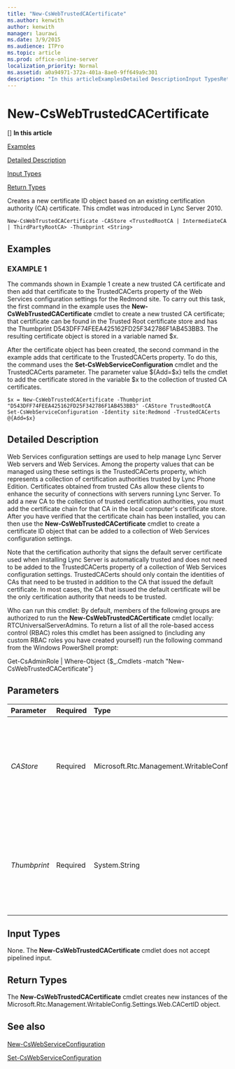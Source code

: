```yaml
---
title: "New-CsWebTrustedCACertificate"
ms.author: kenwith
author: kenwith
manager: laurawi
ms.date: 3/9/2015
ms.audience: ITPro
ms.topic: article
ms.prod: office-online-server
localization_priority: Normal
ms.assetid: a0a94971-372a-401a-8ae0-9ff649a9c301
description: "In this articleExamplesDetailed DescriptionInput TypesReturn Types"
---
```


# New-CsWebTrustedCACertificate
[]
 **In this article**
  
[Examples](#sectionSection0)
  
[Detailed Description](#sectionSection1)
  
[Input Types](#sectionSection2)
  
[Return Types](#sectionSection3)
  
Creates a new certificate ID object based on an existing certification authority (CA) certificate. This cmdlet was introduced in Lync Server 2010.
  
```
New-CsWebTrustedCACertificate -CAStore <TrustedRootCA | IntermediateCA | ThirdPartyRootCA> -Thumbprint <String>
```

## Examples
<a name="sectionSection0"> </a>

### EXAMPLE 1

The commands shown in Example 1 create a new trusted CA certificate and then add that certificate to the TrustedCACerts property of the Web Services configuration settings for the Redmond site. To carry out this task, the first command in the example uses the **New-CsWebTrustedCACertificate** cmdlet to create a new trusted CA certificate; that certificate can be found in the Trusted Root certificate store and has the Thumbprint D543DFF74FEEA425162FD25F342786F1AB453BB3. The resulting certificate object is stored in a variable named $x. 
  
After the certificate object has been created, the second command in the example adds that certificate to the TrustedCACerts property. To do this, the command uses the **Set-CsWebServiceConfiguration** cmdlet and the TrustedCACerts parameter. The parameter value ${Add=$x} tells the cmdlet to add the certificate stored in the variable $x to the collection of trusted CA certificates. 
  
```
$x = New-CsWebTrustedCACertificate -Thumbprint "D543DFF74FEEA425162FD25F342786F1AB453BB3" -CAStore TrustedRootCA
Set-CsWebServiceConfiguration -Identity site:Redmond -TrustedCACerts @{Add=$x}
```

## Detailed Description
<a name="sectionSection1"> </a>

Web Services configuration settings are used to help manage Lync Server Web servers and Web Services. Among the property values that can be managed using these settings is the TrustedCACerts property, which represents a collection of certification authorities trusted by Lync Phone Edition. Certificates obtained from trusted CAs allow these clients to enhance the security of connections with servers running Lync Server. To add a new CA to the collection of trusted certification authorities, you must add the certificate chain for that CA in the local computer's certificate store. After you have verified that the certificate chain has been installed, you can then use the **New-CsWebTrustedCACertificate** cmdlet to create a certificate ID object that can be added to a collection of Web Services configuration settings. 
  
Note that the certification authority that signs the default server certificate used when installing Lync Server is automatically trusted and does not need to be added to the TrustedCACerts property of a collection of Web Services configuration settings. TrustedCACerts should only contain the identities of CAs that need to be trusted in addition to the CA that issued the default certificate. In most cases, the CA that issued the default certificate will be the only certification authority that needs to be trusted.
  
Who can run this cmdlet: By default, members of the following groups are authorized to run the **New-CsWebTrustedCACertificate** cmdlet locally: RTCUniversalServerAdmins. To return a list of all the role-based access control (RBAC) roles this cmdlet has been assigned to (including any custom RBAC roles you have created yourself) run the following command from the Windows PowerShell prompt: 
  
Get-CsAdminRole | Where-Object {$_.Cmdlets -match "New-CsWebTrustedCACertificate"}
  
## Parameters
<a name="sectionSection1"> </a>

|**Parameter**|**Required**|**Type**|**Description**|
|:-----|:-----|:-----|:-----|
| _CAStore_ <br/> |Required  <br/> |Microsoft.Rtc.Management.WritableConfig.Settings.Web.CAStore  <br/> |Indicates the name of the certificate store (on the local computer) where the certificate is stored. Valid values are:  <br/> TrustedRootCA  <br/> IntermediateCA  <br/> ThirdPartyRootCA  <br/> |
| _Thumbprint_ <br/> |Required  <br/> |System.String  <br/> |Thumbprint of the certificate which should be trusted by Lync Phone Edition . You can retrieve certificate issuer and thumbprint values by running this command:  <br/> Get-CsCertificate | Select-Object Issuer, Thumbprint.  <br/> |
   
## Input Types
<a name="sectionSection2"> </a>

None. The **New-CsWebTrustedCACertificate** cmdlet does not accept pipelined input. 
  
## Return Types
<a name="sectionSection3"> </a>

The **New-CsWebTrustedCACertificate** cmdlet creates new instances of the Microsoft.Rtc.Management.WritableConfig.Settings.Web.CACertID object. 
  
## See also
<a name="sectionSection3"> </a>

#### 

[New-CsWebServiceConfiguration](new-cswebserviceconfiguration.md)
  
[Set-CsWebServiceConfiguration](set-cswebserviceconfiguration.md)

